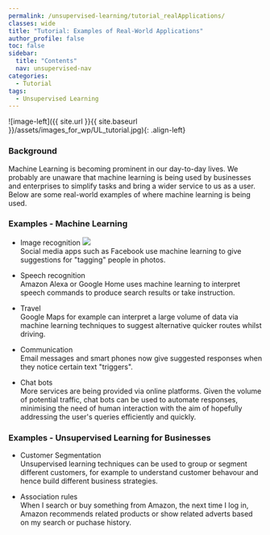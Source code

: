 ```yaml
---
permalink: /unsupervised-learning/tutorial_realApplications/
classes: wide
title: "Tutorial: Examples of Real-World Applications"
author_profile: false
toc: false
sidebar:
  title: "Contents"
  nav: unsupervised-nav
categories:
  - Tutorial
tags:
  - Unsupervised Learning
---
```



![image-left]({{ site.url }}{{ site.baseurl }}/assets/images_for_wp/UL_tutorial.jpg){: .align-left}


<h3>Background</h3>
Machine Learning is becoming prominent in our day-to-day lives.  We probably are unaware that machine learning is being used by businesses and enterprises to simplify tasks and bring a wider service to us as a user.  Below are some real-world examples of where machine learning is being used. 

<h3>Examples - Machine Learning</h3>

* Image recognition <img src="https://img.icons8.com/ios-glyphs/30/000000/voice-presentation--v1.png"/> <br /> 
Social media apps such as Facebook use machine learning to give suggestions for "tagging" people in photos.


* Speech recognition <br />
Amazon Alexa or Google Home uses machine learning to interpret speech commands to produce search results or take instruction.

* Travel <br />
Google Maps for example can interpret a large volume of data via machine learning techniques to suggest alternative quicker routes whilst driving.

* Communication  <br />
Email messages and smart phones now give suggested responses when they notice certain text "triggers".

* Chat bots <br />
More services are being provided via online platforms.  Given the volume of potential traffic, chat bots can be used to automate responses, minimising the need of human interaction with the aim of hopefully addressing the user's queries efficiently and quickly.

<h3>Examples - Unsupervised Learning for Businesses</h3>

* Customer Segmentation <br />
Unsupervised learning techniques can be used to group or segment different customers, for example to understand customer behavour and hence build different business strategies.

* Association rules <br />
When I search or buy something from Amazon, the next time I log in, Amazon recommends related products or show related adverts based on my search or puchase history.

